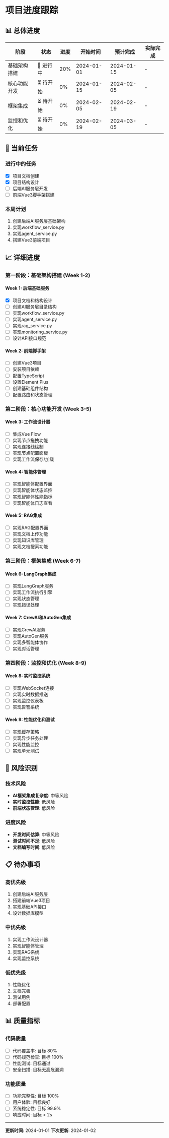 # 项目进度跟踪

## 📊 总体进度

| 阶段 | 状态 | 进度 | 开始时间 | 预计完成 | 实际完成 |
|------|------|------|----------|----------|----------|
| 基础架构搭建 | 🔄 进行中 | 20% | 2024-01-01 | 2024-01-15 | - |
| 核心功能开发 | ⏳ 待开始 | 0% | 2024-01-15 | 2024-02-05 | - |
| 框架集成 | ⏳ 待开始 | 0% | 2024-02-05 | 2024-02-19 | - |
| 监控和优化 | ⏳ 待开始 | 0% | 2024-02-19 | 2024-03-05 | - |

## 🎯 当前任务

### 进行中的任务
- [x] 项目文档创建
- [x] 项目结构设计
- [ ] 后端AI服务层开发
- [ ] 前端Vue3脚手架搭建

### 本周计划
1. 创建后端AI服务层基础架构
2. 实现workflow_service.py
3. 实现agent_service.py
4. 搭建Vue3前端项目

## 📈 详细进度

### 第一阶段：基础架构搭建 (Week 1-2)

#### Week 1: 后端基础服务
- [x] 项目文档和结构设计
- [ ] 创建AI服务层目录结构
- [ ] 实现workflow_service.py
- [ ] 实现agent_service.py
- [ ] 实现rag_service.py
- [ ] 实现monitoring_service.py
- [ ] 设计API接口规范

#### Week 2: 前端脚手架
- [ ] 创建Vue3项目
- [ ] 安装项目依赖
- [ ] 配置TypeScript
- [ ] 设置Element Plus
- [ ] 创建基础组件结构
- [ ] 配置路由和状态管理

### 第二阶段：核心功能开发 (Week 3-5)

#### Week 3: 工作流设计器
- [ ] 集成Vue Flow
- [ ] 实现节点拖拽功能
- [ ] 实现连接线绘制
- [ ] 实现节点配置面板
- [ ] 实现工作流保存/加载

#### Week 4: 智能体管理
- [ ] 实现智能体配置界面
- [ ] 实现智能体状态监控
- [ ] 实现智能体性能指标
- [ ] 实现智能体日志查看

#### Week 5: RAG集成
- [ ] 实现RAG配置界面
- [ ] 实现文档上传功能
- [ ] 实现知识库管理
- [ ] 实现文档搜索功能

### 第三阶段：框架集成 (Week 6-7)

#### Week 6: LangGraph集成
- [ ] 实现LangGraph服务
- [ ] 实现工作流执行引擎
- [ ] 实现状态管理
- [ ] 实现错误处理

#### Week 7: CrewAI和AutoGen集成
- [ ] 实现CrewAI服务
- [ ] 实现AutoGen服务
- [ ] 实现多智能体协作
- [ ] 实现对话管理

### 第四阶段：监控和优化 (Week 8-9)

#### Week 8: 实时监控系统
- [ ] 实现WebSocket连接
- [ ] 实现实时数据推送
- [ ] 实现监控仪表板
- [ ] 实现告警系统

#### Week 9: 性能优化和测试
- [ ] 实现缓存策略
- [ ] 实现异步任务处理
- [ ] 实现性能监控
- [ ] 实现单元测试

## 🚨 风险识别

### 技术风险
- **AI框架集成复杂度**: 中等风险
- **实时监控性能**: 低风险
- **前端状态管理**: 低风险

### 进度风险
- **开发时间估算**: 中等风险
- **测试时间不足**: 低风险
- **文档编写时间**: 低风险

## 📋 待办事项

### 高优先级
1. 创建后端AI服务层
2. 搭建前端Vue3项目
3. 实现基础API接口
4. 设计数据库模型

### 中优先级
1. 实现工作流设计器
2. 实现智能体管理
3. 实现RAG系统
4. 实现监控系统

### 低优先级
1. 性能优化
2. 文档完善
3. 测试用例
4. 部署配置

## 📊 质量指标

### 代码质量
- [ ] 代码覆盖率: 目标 80%
- [ ] 代码规范检查: 目标 100%
- [ ] 性能测试: 目标通过
- [ ] 安全扫描: 目标无高危漏洞

### 功能质量
- [ ] 功能完整性: 目标 100%
- [ ] 用户体验: 目标良好
- [ ] 系统稳定性: 目标 99.9%
- [ ] 响应时间: 目标 < 2s

---

**更新时间**: 2024-01-01
**下次更新**: 2024-01-02